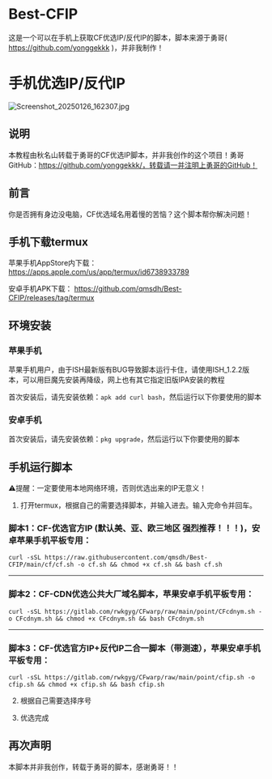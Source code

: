 # Best-CFIP
这是一个可以在手机上获取CF优选IP/反代IP的脚本，脚本来源于勇哥( https://github.com/yonggekkk )，并非我制作！

# 手机优选IP/反代IP

![Screenshot_20250126_162307.jpg](https://img.877774.xyz/api/cfile/AgACAgUAAyEGAASMeqieAAOLZ5X2wHOlKwf5w4ZPfBJ4UZatGv8AAozDMRvrqbBUsFHCFupTSwEBAAMCAAN5AAM2BA)

## 说明

本教程由秋名山转载于勇哥的CF优选IP脚本，并非我创作的这个项目！勇哥GitHub：https://github.com/yonggekkk/，转载请一并注明上勇哥的GitHub！

## 前言

你是否拥有身边没电脑，CF优选域名用着慢的苦恼？这个脚本帮你解决问题！

## 手机下载termux

苹果手机AppStore内下载：
https://apps.apple.com/us/app/termux/id6738933789

安卓手机APK下载：
https://github.com/qmsdh/Best-CFIP/releases/tag/termux


## 环境安装

### 苹果手机

苹果手机用户，由于ISH最新版有BUG导致脚本运行卡住，请使用ISH_1.2.2版本，可以用巨魔先安装再降级，网上也有其它指定旧版IPA安装的教程

首次安装后，请先安装依赖：```apk add curl bash```，然后运行以下你要使用的脚本

### 安卓手机

首次安装后，请先安装依赖：```pkg upgrade```，然后运行以下你要使用的脚本

## 手机运行脚本

⚠️提醒：一定要使用本地网络环境，否则优选出来的IP无意义！

1. 打开termux，根据自己的需要选择脚本，并输入进去。输入完命令并回车。

### 脚本1：CF-优选官方IP (默认美、亚、欧三地区 强烈推荐！！！)，安卓苹果手机平板专用：
```
curl -sSL https://raw.githubusercontent.com/qmsdh/Best-CFIP/main/cf/cf.sh -o cf.sh && chmod +x cf.sh && bash cf.sh
```
-------------------------------------------------------------

### 脚本2：CF-CDN优选公共大厂域名脚本，苹果安卓手机平板专用：
```
curl -sSL https://gitlab.com/rwkgyg/CFwarp/raw/main/point/CFcdnym.sh -o CFcdnym.sh && chmod +x CFcdnym.sh && bash CFcdnym.sh
```
------------------------------------------------------------------------
### 脚本3：CF-优选官方IP+反代IP二合一脚本（带测速），苹果安卓手机平板专用：
```
curl -sSL https://gitlab.com/rwkgyg/CFwarp/raw/main/point/cfip.sh -o cfip.sh && chmod +x cfip.sh && bash cfip.sh
```

2. 根据自己需要选择序号

3. 优选完成

## 再次声明

本脚本并非我创作，转载于勇哥的脚本，感谢勇哥！！
